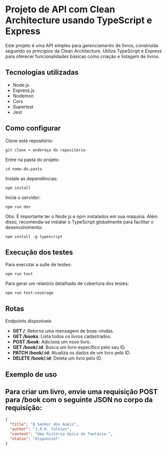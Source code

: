 # Projeto de API com Clean Architecture usando TypeScript e Express

Este projeto é uma API simples para gerenciamento de livros, construída seguindo os princípios da Clean Architecture. Utiliza TypeScript e Express para oferecer funcionalidades básicas como criação e listagem de livros.


## Tecnologias utilizadas

- Node.js
- Express.js
- Nodemon
- Cors
- Supertest
- Jest

## Como configurar

Clone este repositório:

``git clone + endereço do repositório``

Entre na pasta do projeto:

``cd nome-da-pasta``

Instale as dependências:

``npm install``

Inicie o servidor:

``npm run dev``

Obs: É importante ter o Node.js e npm instalados em sua máquina. Além disso, recomenda-se instalar o TypeScript globalmente para facilitar o desenvolvimento:

``npm install -g typescript``

## Execução dos testes

Para executar a suíte de testes:

``npm run test``

Para gerar um relatório detalhado de cobertura dos testes:

``npm run test:coverage``

## Rotas

Endpoints disponíveis

- **GET /**: Retorna uma mensagem de boas-vindas.
- **GET /books**: Lista todos os livros cadastrados.
- **POST /book**: Adiciona um novo livro.
- **GET /book/:id**: Busca um livro específico pelo seu ID.
- **PATCH /book/:id**: Atualiza os dados de um livro pelo ID.
- **DELETE /book/:id**: Deleta um livro pelo ID.

## Exemplo de uso

## Para criar um livro, envie uma requisição POST para /book com o seguinte JSON no corpo da requisição:

```json
{
  "title": "O Senhor dos Anéis",
  "author": "J.R.R. Tolkien",
  "content": "Uma história épica de fantasia.",
  "status": "disponível"
}
```

